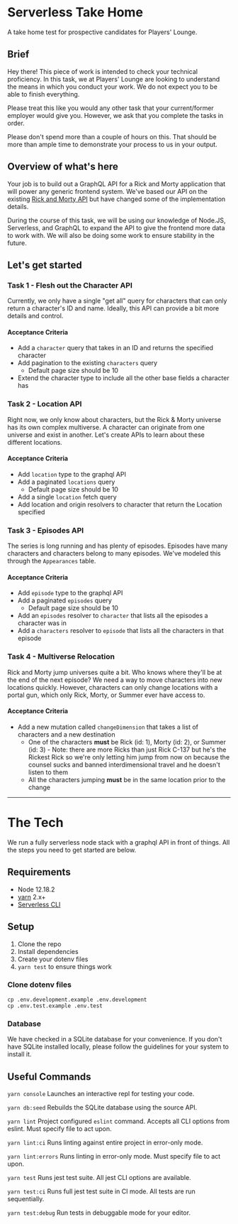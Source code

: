 # Serverless Take Home
A take home test for prospective candidates for Players' Lounge.

## Brief
Hey there! This piece of work is intended to check your technical proficiency. In this task, we at Players' Lounge are looking to understand the means in which you conduct your work. We do not expect you to be able to finish everything.

Please treat this like you would any other task that your current/former employer would give you. However, we ask that you complete the tasks in order.

Please don't spend more than a couple of hours on this. That should be more than ample time to demonstrate your process to us in your output.

## Overview of what's here
Your job is to build out a GraphQL API for a Rick and Morty application that will power any generic frontend system. We've based our API on the existing [Rick and Morty API](https://rickandmortyapi.com/) but have changed some of the implementation details.

During the course of this task, we will be using our knowledge of Node.JS, Serverless, and GraphQL to expand the API to give the frontend more data to work with. We will also be doing some work to ensure stability in the future.

## Let's get started

### Task 1 - Flesh out the Character API
Currently, we only have a single "get all" query for characters that can only return a character's ID and name. Ideally, this API can provide a bit more details and control.

#### Acceptance Criteria
* Add a `character` query that takes in an ID and returns the specified character
* Add pagination to the existing `characters` query
  * Default page size should be 10
* Extend the character type to include all the other base fields a character has

### Task 2 - Location API
Right now, we only know about characters, but the Rick & Morty universe has its own complex multiverse. A character can originate from one universe and exist in another. Let's create APIs to learn about these different locations.

#### Acceptance Criteria
* Add `location` type to the graphql API
* Add a paginated `locations` query
  * Default page size should be 10
* Add a single `location` fetch query
* Add location and origin resolvers to character that return the Location specified

### Task 3 - Episodes API
The series is long running and has plenty of episodes. Episodes have many characters and characters belong to many episodes. We've modeled this through the `Appearances` table.

#### Acceptance Criteria
* Add `episode` type to the graphql API
* Add a paginated `episodes` query
  * Default page size should be 10
* Add an `episodes` resolver to `character` that lists all the episodes a character was in
* Add a `characters` resolver to `episode` that lists all the characters in that episode

### Task 4 - Multiverse Relocation
Rick and Morty jump universes quite a bit. Who knows where they'll be at the end of the next episode? We need a way to move characters into new locations quickly. However, characters can only change locations with a portal gun, which only Rick, Morty, or Summer ever have access to.

#### Acceptance Criteria
* Add a new mutation called `changeDimension` that takes a list of characters and a new destination
  * One of the characters **must** be Rick (id: 1), Morty (id: 2), or Summer (id: 3) - Note: there are more Ricks than just Rick C-137 but he's the Rickest Rick so we're only letting him jump from now on because the counsel sucks and banned interdimensional travel and he doesn't listen to them
  * All the characters jumping **must** be in the same location prior to the change

---

# The Tech
We run a fully serverless node stack with a graphql API in front of things. All the steps you need to get started are below.

## Requirements
* Node 12.18.2
* [yarn](https://yarnpkg.com/) 2.x+
* [Serverless CLI](https://www.serverless.com/framework/docs/getting-started/)

## Setup

1. Clone the repo
2. Install dependencies
3. Create your dotenv files
4. `yarn test` to ensure things work

### Clone dotenv files
```
cp .env.development.example .env.development
cp .env.test.example .env.test
```

### Database
We have checked in a SQLite database for your convenience. If you don't have SQLite installed locally, please follow the guidelines for your system to install it.

## Useful Commands
`yarn console`
Launches an interactive repl for testing your code.

`yarn db:seed`
Rebuilds the SQLite database using the source API.

`yarn lint`
Project configured `eslint` command. Accepts all CLI options from eslint. Must specify file to act upon.

`yarn lint:ci`
Runs linting against entire project in error-only mode.

`yarn lint:errors`
Runs linting in error-only mode. Must specify file to act upon.

`yarn test`
Runs jest test suite. All jest CLI options are available.

`yarn test:ci`
Runs full jest test suite in CI mode. All tests are run sequentially.

`yarn test:debug`
Run tests in debuggable mode for your editor.
